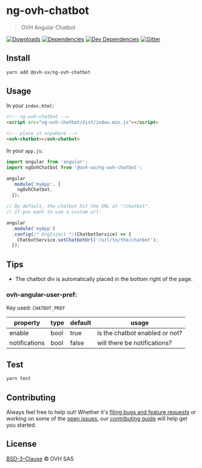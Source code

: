 # ng-ovh-chatbot

> OVH Angular Chatbot

[![Downloads](https://badgen.net/npm/dt/@ovh-ux/ng-ovh-chatbot)](https://npmjs.com/package/@ovh-ux/ng-ovh-chatbot) [![Dependencies](https://badgen.net/david/dep/ovh-ux/ng-ovh-chatbot)](https://npmjs.com/package/@ovh-ux/ng-ovh-chatbot?activeTab=dependencies) [![Dev Dependencies](https://badgen.net/david/dev/ovh-ux/ng-ovh-chatbot)](https://npmjs.com/package/@ovh-ux/ng-ovh-chatbot?activeTab=dependencies) [![Gitter](https://badgen.net/badge/gitter/ovh-ux/blue?icon=gitter)](https://gitter.im/ovh/ux)

## Install

```sh
yarn add @ovh-ux/ng-ovh-chatbot
```
## Usage

In your `index.html`:

```html
<!-- ng-ovh-chatbot -->
<script src="ng-ovh-chatbot/dist/index.min.js"></script>

<!-- place it anywhere -->
<ovh-chatbot></ovh-chatbot>
```

In your `app.js`:

```js
import angular from 'angular';
import ngOvhChatbot from '@ovh-ux/ng-ovh-chatbot';

angular
  .module('myApp', [
    ngOvhChatbot,
  ]);

// By default, the chatbot hit the URL at "/chatbot".
// If you want to use a custom url:

angular
  .module('myApp')
  .config(/* @ngInject */(ChatbotService) => {
    ChatbotService.setChatbotUrl('/url/to/the/chatbot');
  });
```

## Tips

* The chatbot div is automatically placed in the bottom right of the page.

### ovh-angular-user-pref:

Key used: `CHATBOT_PREF`

| property      | type | default | usage                          |
|---------------|------|---------|--------------------------------|
| enable        | bool | true    | is the chatbot enabled or not? |
| notifications | bool | false   | will there be notifications?   |

## Test

```sh
yarn test
```

## Contributing

Always feel free to help out! Whether it's [filing bugs and feature requests](https://github.com/ovh-ux/ng-ovh-chatbot/issues/new) or working on some of the [open issues](https://github.com/ovh-ux/ng-ovh-chatbot/issues), our [contributing guide](CONTRIBUTING.md) will help get you started.

## License

[BSD-3-Clause](LICENSE) © OVH SAS
